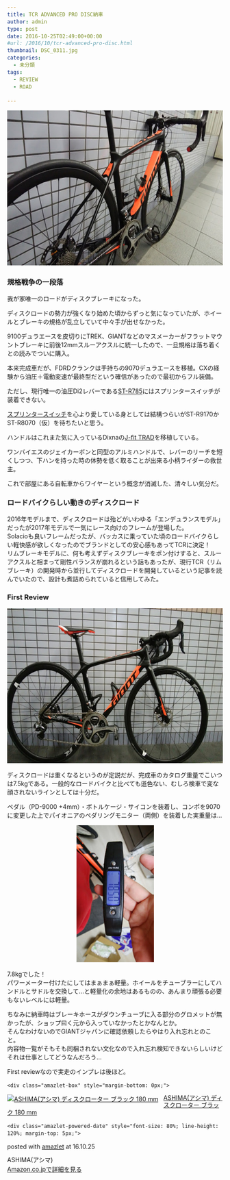 ```yaml
---
title: TCR ADVANCED PRO DISC納車
author: admin
type: post
date: 2016-10-25T02:49:00+00:00
#url: /2016/10/tcr-advanced-pro-disc.html
thumbnail: DSC_0311.jpg
categories:
  - 未分類
tags:
  - REVIEW
  - ROAD

---
```

<div class="separator" style="clear: both; text-align: center;">
  <img border="0" height="362" src="./DSC_0311.jpg" width="640" />
</div>

###

### 規格戦争の一段落

我が家唯一のロードがディスクブレーキになった。

ディスクロードの勢力が強くなり始めた頃からずっと気になっていたが、ホイールとブレーキの規格が乱立していて中々手が出せなかった。

9100デュラエースを皮切りにTREK、GIANTなどのマスメーカーがフラットマウントブレーキに前後12mmスルーアクスルに統一したので、一旦規格は落ち着くとの読みでついに購入。

本来完成車だが、FDRDクランクは手持ちの9070デュラエースを移植。CXの経験から油圧＋電動変速が最終型だという確信があったので最初からフル装備。

ただし、現行唯一の油圧Di2レバーである<a href="http://amzn.to/2eNMI6B" target="_blank">ST-R785</a>にはスプリンタースイッチが装着できない。

<a href="http://amzn.to/2e6CTjf" target="_blank">スプリンタースイッチ</a>を心より愛している身としては結構つらいがST-R9170かST-R8070（仮）を待ちたいと思う。

ハンドルはこれまた気に入っているDixnaの<a href="http://amzn.to/2eNOepC" target="_blank">J-fit TRAD</a>を移植している。

ワンバイエスのジェイカーボンと同型のアルミハンドルで、レバーのリーチを短くしつつ、下ハンを持った時の体勢を低く取ることが出来る小柄ライダーの救世主。

これで部屋にある自転車からワイヤーという概念が消滅した、清々しい気分だ。

### ロードバイクらしい動きのディスクロード

<div>
  2016年モデルまで、ディスクロードは殆どがいわゆる「エンデュランスモデル」だったが2017年モデルで一気にレース向けのフレームが登場した。
</div>

<div>
</div>

<div>
  Solacioも良いフレームだったが、バッカスに乗っていた頃のロードバイクらしい軽快感が欲しくなったのでブランドとしての安心感もあってTCRに決定！
</div>

<div>
</div>

<div>
</div>

<div>
  <div>
    リムブレーキモデルに、何も考えずディスクブレーキをポン付けすると、スルーアクスルと相まって剛性バランスが崩れるという話もあったが、現行TCR（リムブレーキ）の開発時から並行してディスクロードを開発しているという記事を読んでいたので、設計も煮詰められていると信用してみた。
  </div>
</div>

<div>
</div>

<div>
  <h3>
    First Review
  </h3>

  <div class="separator" style="clear: both; text-align: center;">
    <img border="0" height="362" src="./DSC_0310.jpg" width="640" />
  </div>

  <p>
    ディスクロードは重くなるというのが定説だが、完成車のカタログ重量でこいつは7.5kgである。一般的なロードバイクと比べても遜色ない、むしろ検車で変な顔されないラインとしては十分だ。
  </p>

  <p>
    ペダル（PD-9000 +4mm）・ボトルケージ・サイコンを装着し、コンポを9070に変更した上でパイオニアのペダリングモニター（両側）を装着した実重量は…
  </p>

  <div class="separator" style="clear: both; text-align: center;">
    <img border="0" height="320" src="./DSC_0312.jpg" width="181" />
  </div>

  <p>
    7.8kgでした！<br /> パワーメーター付けたにしてはまぁまぁ軽量。ホイールをチューブラーにしてハンドルとサドルを交換して…と軽量化の余地はあるものの、あんまり頑張る必要もないレベルには軽量。
  </p>

  <p>
    ちなみに納車時はブレーキホースがダウンチューブに入る部分のグロメットが無かったが、ショップ曰く元から入っていなかったとかなんとか。<br /> そんなわけないのでGIANTジャパンに確認依頼したらやはり入れ忘れとのこと。<br /> 内容物一覧がそもそも同梱されない文化なので入れ忘れ検知できないらしいけどそれは仕事としてどうなんだろう…
  </p>

  <p>
    First reviewなので実走のインプレは後ほど。
  </p>

  <p>


    <div class="amazlet-box" style="margin-bottom: 0px;">
<div class="amazlet-image" style="float: left; margin: 0px 12px 1px 0px;">
  <a href="http://www.amazon.co.jp/exec/obidos/ASIN/B006E4J034/gensobunya-22/ref=nosim/" name="amazletlink" target="_blank"><img alt="ASHIMA(アシマ) ディスクローター  ブラック 180 mm" src="https://images-fe.ssl-images-amazon.com/images/I/41Oi9igxO4L._SL160_.jpg" style="border: none;" /></a>
</div>

<div class="amazlet-info" style="line-height: 120%; margin-bottom: 10px;">
  <div class="amazlet-name" style="line-height: 120%; margin-bottom: 10px;">
    <a href="http://www.amazon.co.jp/exec/obidos/ASIN/B006E4J034/gensobunya-22/ref=nosim/" name="amazletlink" target="_blank">ASHIMA(アシマ) ディスクローター ブラック 180 mm</a></p>

    <div class="amazlet-powered-date" style="font-size: 80%; line-height: 120%; margin-top: 5px;">
posted with <a href="http://www.amazlet.com/" target="_blank" title="amazlet">amazlet</a> at 16.10.25

  </div>

  <div class="amazlet-detail">
    ASHIMA(アシマ)
  </div>

  <div class="amazlet-sub-info" style="float: left;">
    <div class="amazlet-link" style="margin-top: 5px;">
<a href="http://www.amazon.co.jp/exec/obidos/ASIN/B006E4J034/gensobunya-22/ref=nosim/" name="amazletlink" target="_blank">Amazon.co.jpで詳細を見る</a>

  </div>
</div>

<div class="amazlet-footer" style="clear: left;">
</div>
